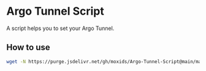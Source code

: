 # Argo Tunnel Script

A script helps you to set your Argo Tunnel.

## How to use

```bash
wget -N https://purge.jsdelivr.net/gh/moxids/Argo-Tunnel-Script@main/main.sh && bash main.sh
```
